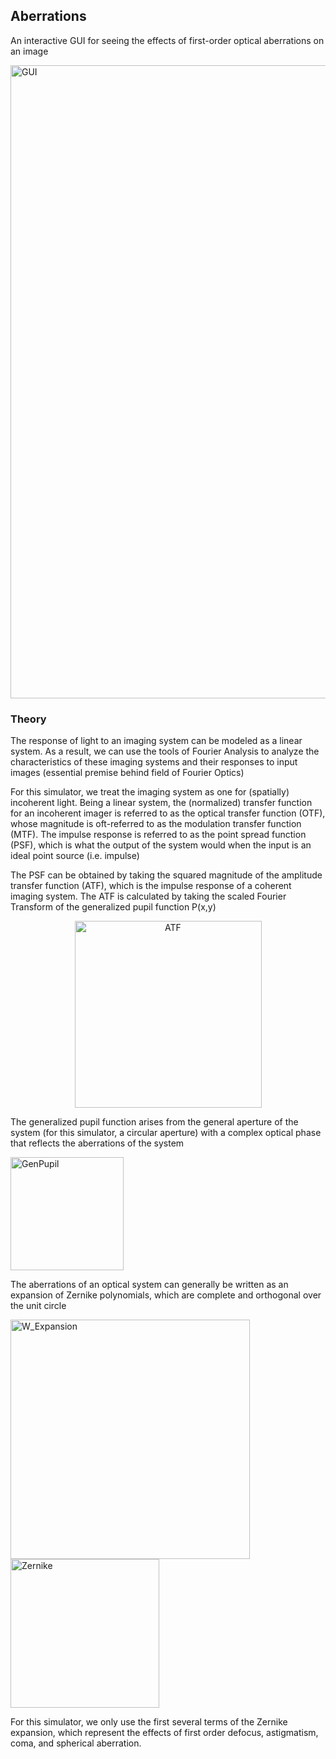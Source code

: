 ## Aberrations
An interactive GUI for seeing the effects of first-order optical aberrations on an image

<img width="1013" alt="GUI" src="https://user-images.githubusercontent.com/47396320/81024781-61924280-8e29-11ea-9d2e-d746a8e9d619.png">


### Theory
The response of light to an imaging system can be modeled as a linear system. As a result, we can use the tools of Fourier Analysis to analyze the characteristics of these imaging systems and their responses to input images (essential premise behind field of Fourier Optics)

For this simulator, we treat the imaging system as one for (spatially) incoherent light. Being a linear system, the (normalized) transfer function for an incoherent imager is referred to as the optical transfer function (OTF), whose magnitude is oft-referred to as the modulation transfer function (MTF). The impulse response is referred to as the point spread function (PSF), which is what the output of the system would when the input is an ideal point source (i.e. impulse)

The PSF can be obtained by taking the squared magnitude of the amplitude transfer function (ATF), which is the impulse response of a coherent imaging system. The ATF is calculated by taking the scaled Fourier Transform of the generalized pupil function P(x,y) 

<p align="center">
<img width="299" alt="ATF" src="https://user-images.githubusercontent.com/47396320/81115854-3c5d0d00-8ed9-11ea-9452-485b4c1eba9e.png">
</p>

The generalized pupil function arises from the general aperture of the system (for this simulator, a circular aperture) with a complex optical phase that reflects the aberrations of the system 

<img width="181" alt="GenPupil" src="https://user-images.githubusercontent.com/47396320/81115872-44b54800-8ed9-11ea-8db7-61cf20d57cc5.png">


The aberrations of an optical system can generally be written as an expansion of Zernike polynomials, which are complete and orthogonal over the unit circle 


<img width="383" alt="W_Expansion" src="https://user-images.githubusercontent.com/47396320/81115863-3ebf6700-8ed9-11ea-9503-8d5561b52e95.png">
<img width="238" alt="Zernike" src="https://user-images.githubusercontent.com/47396320/81115837-36672c00-8ed9-11ea-9792-a41bc98dca14.png">

For this simulator, we only use the first several terms of the Zernike expansion, which represent the effects of first order defocus, astigmatism, coma, and spherical aberration. 


